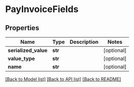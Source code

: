 # PayInvoiceFields

## Properties
Name | Type | Description | Notes
------------ | ------------- | ------------- | -------------
**serialized_value** | **str** |  | [optional] 
**value_type** | **str** |  | [optional] 
**name** | **str** |  | [optional] 

[[Back to Model list]](../README.md#documentation-for-models) [[Back to API list]](../README.md#documentation-for-api-endpoints) [[Back to README]](../README.md)


